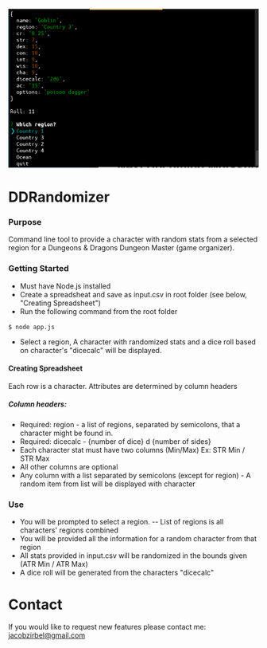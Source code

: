 ![ScreenShot](screenshot.png)

# DDRandomizer

### Purpose
Command line tool to provide a character with random stats from a selected region for a Dungeons & Dragons Dungeon Master (game organizer). 

### Getting Started
  - Must have Node.js installed
  - Create a spreadsheat and save as input.csv in root folder (see below, "Creating Spreadsheet")
  - Run the following command from the root folder
 ```
$ node app.js
```
  - Select a region, A character with randomized stats and a dice roll based on character's "dicecalc" will be displayed.
 

#### Creating Spreadsheet
Each row is a character. Attributes are determined by column headers 
##### Column headers:
 
   - Required: region - a list of regions, separated by semicolons, that a character might be found in. 
  - Required: dicecalc - {number of dice} d {number of sides}
  - Each character stat must have two columns (Min/Max) Ex: STR Min / STR Max
  - All other columns are optional
  - Any column with a list separated by semicolons (except for region) - A random item from list will be displayed with character
 
  ### Use
  - You will be prompted to select a region. 
  -- List of regions is all characters' regions combined
  - You will be provided all the information for a random character from that region
  - All stats provided in input.csv will be randomized in the bounds given (ATR Min / ATR Max)
  - A dice roll will be generated from the characters "dicecalc" 


# Contact

If you would like to request new features please contact me: jacobzirbel@gmail.com

